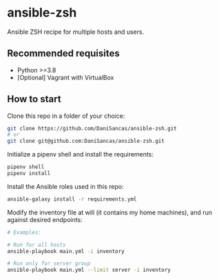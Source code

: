 # ansible-zsh
Ansible ZSH recipe for multiple hosts and users.

## Recommended requisites

- Python >=3.8
- [Optional] Vagrant with VirtualBox

## How to start

Clone this repo in a folder of your choice:

```sh
git clone https://github.com/DaniSancas/ansible-zsh.git
# or
git clone git@github.com:DaniSancas/ansible-zsh.git
```

Initialize a pipenv shell and install the requirements:

```sh
pipenv shell
pipenv install
```

Install the Ansible roles used in this repo:

```sh
ansible-galaxy install -r requirements.yml
```

Modify the inventory file at will (it contains my home machines), and run against desired endpoints:

```sh
# Examples:

# Run for all hosts
ansible-playbook main.yml -i inventory

# Run only for server group
ansible-playbook main.yml --limit server -i inventory
```

